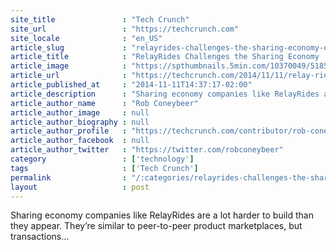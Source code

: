 ```yaml
---
site_title               : "Tech Crunch"
site_url                 : "https://techcrunch.com"
site_locale              : "en_US"
article_slug             : "relayrides-challenges-the-sharing-economy-onelap"
article_title            : "RelayRides Challenges the Sharing Economy | OneLap"
article_image            : "https://spthumbnails.5min.com/10370049/518502420_18.jpg?w=764&h=400"
article_url              : "https://techcrunch.com/2014/11/11/relay-rides-one-lap/"
article_published_at     : "2014-11-11T14:37:17-02:00"
article_description      : "Sharing economy companies like RelayRides are a lot harder to build than they appear. They’re similar to peer-to-peer product marketplaces, but transactions..."
article_author_name      : "Rob Coneybeer"
article_author_image     : null
article_author_biography : null
article_author_profile   : "https://techcrunch.com/contributor/rob-coneybeer/"
article_author_facebook  : null
article_author_twitter   : "https://twitter.com/robconeybeer"
category                 : ['technology']
tags                     : ['Tech Crunch']
permalink                : "/:categories/relayrides-challenges-the-sharing-economy-onelap/"
layout                   : post
---
```


Sharing economy companies like RelayRides are a lot harder to build than they appear. They’re similar to peer-to-peer product marketplaces, but transactions...
